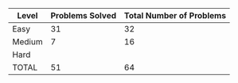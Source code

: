 |Level|Problems Solved|Total Number of Problems|
|-----|---------------|------------------------|
|Easy|31|32|
|Medium|7|16|
|Hard|
|TOTAL|51|64|
